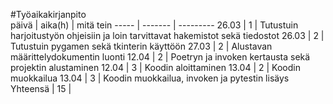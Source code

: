#Työaikakirjanpito  
päivä | aika(h) | mitä tein
----- | ------- | ---------
26.03 | 1 | Tutustuin harjoitustyön ohjeisiin ja loin tarvittavat hakemistot sekä tiedostot
26.03 | 2 | Tutustuin pygamen sekä tkinterin käyttöön
27.03 | 2 | Alustavan määrittelydokumentin luonti
12.04 | 2 | Poetryn ja invoken kertausta sekä projektin alustaminen
12.04 | 3 | Koodin aloittaminen
13.04 | 2 | Koodin muokkailua
13.04 | 3 | Koodin muokkailua, invoken ja pytestin lisäys
Yhteensä | 15 |

